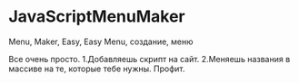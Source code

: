 # JavaScriptMenuMaker
Menu, Maker, Easy, Easy Menu, создание, меню

Все очень просто. 
1.Добавляешь скрипт на сайт.
2.Меняешь названия в массиве на те, которые тебе нужны. Профит.

